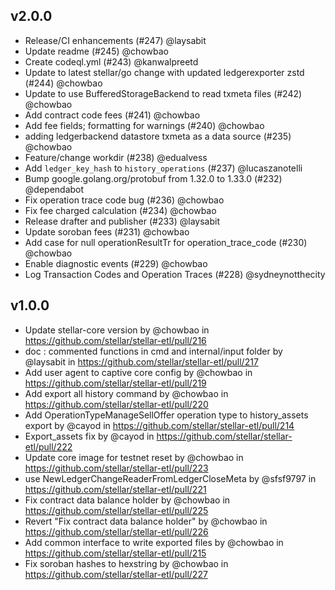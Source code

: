 ## v2.0.0

- Release/CI enhancements (#247) @laysabit
- Update readme (#245) @chowbao
- Create codeql.yml (#243) @kanwalpreetd
- Update to latest stellar/go change with updated ledgerexporter zstd (#244) @chowbao
- Update to use BufferedStorageBackend to read txmeta files (#242) @chowbao
- Add contract code fees (#241) @chowbao
- Add fee fields; formatting for warnings (#240) @chowbao
- adding ledgerbackend datastore txmeta as a data source (#235) @chowbao
- Feature/change workdir (#238) @edualvess
- Add `ledger_key_hash` to `history_operations` (#237) @lucaszanotelli
- Bump google.golang.org/protobuf from 1.32.0 to 1.33.0 (#232) @dependabot
- Fix operation trace code bug (#236) @chowbao
- Fix fee charged calculation (#234) @chowbao
- Release drafter and publisher (#233) @laysabit
- Update soroban fees (#231) @chowbao
- Add case for null operationResultTr for operation_trace_code (#230) @chowbao
- Enable diagnostic events (#229) @chowbao
- Log Transaction Codes and Operation Traces (#228) @sydneynotthecity

## v1.0.0

- Update stellar-core version by @chowbao in https://github.com/stellar/stellar-etl/pull/216
- doc : commented functions in cmd and internal/input folder by @laysabit in https://github.com/stellar/stellar-etl/pull/217
- Add user agent to captive core config by @chowbao in https://github.com/stellar/stellar-etl/pull/219
- Add export all history command by @chowbao in https://github.com/stellar/stellar-etl/pull/220
- Add OperationTypeManageSellOffer operation type to history_assets export by @cayod in https://github.com/stellar/stellar-etl/pull/214
- Export_assets fix by @cayod in https://github.com/stellar/stellar-etl/pull/222
- Update core image for testnet reset by @chowbao in https://github.com/stellar/stellar-etl/pull/223
- use NewLedgerChangeReaderFromLedgerCloseMeta by @sfsf9797 in https://github.com/stellar/stellar-etl/pull/221
- Fix contract data balance holder by @chowbao in https://github.com/stellar/stellar-etl/pull/225
- Revert "Fix contract data balance holder" by @chowbao in https://github.com/stellar/stellar-etl/pull/226
- Add common interface to write exported files by @chowbao in https://github.com/stellar/stellar-etl/pull/215
- Fix soroban hashes to hexstring by @chowbao in https://github.com/stellar/stellar-etl/pull/227
